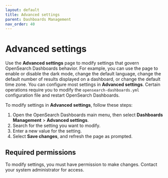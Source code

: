 ```yaml
---
layout: default
title: Advanced settings
parent: Dashboards Management
nav_order: 40
---
```


# Advanced settings

Use the **Advanced settings** page to modify settings that govern OpenSearch Dashboards behavior. For example, you can use the page to enable or disable the dark mode, change the default language, change the default number of results displayed on a dashboard, or change the default time zone. You can configure most settings in **Advanced settings**. Certain operations require you to modify the `opensearch-dashboards.yml` configuration file and restart OpenSearch Dashboards.

To modify settings in **Advanced settings**, follow these steps:

1. Open the OpenSearch Dashboards main menu, then select **Dashboards Management** > **Advanced settings**.
2. Search for the setting you want to modify.
3. Enter a new value for the setting. 
4. Select **Save changes**, and refresh the page as prompted. 

## Required permissions

To modify settings, you must have permission to make changes. Contact your system administrator for access. 
